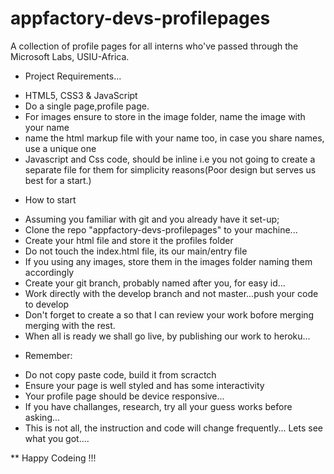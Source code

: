 # appfactory-devs-profilepages
A collection of profile pages for all interns who've passed through the Microsoft Labs, USIU-Africa.

* Project Requirements...
- HTML5, CSS3 & JavaScript
- Do a single page,profile page. 
- For images ensure to store in the image folder, name the image with your name
- name the html markup file with your name too, in case you share names, use a unique one
- Javascript and Css code, should be inline i.e you not going to create a separate file for them for simplicity reasons(Poor design but serves us best for a start.)

* How to start
- Assuming you familiar with git and you already have it set-up;
- Clone the repo "appfactory-devs-profilepages" to your machine...
- Create your html file and store it the profiles folder
- Do not touch the index.html file, its our main/entry file
- If you using any images, store them in the images folder naming them accordingly
- Create your git branch, probably named after you, for easy id...
- Work directly with the develop branch and not master...push your code to develop
- Don't forget to create a <Merge Request> so that I can review your work bofore merging merging with the rest.
- When all is ready we shall go live, by publishing our work to heroku...

* Remember:
- Do not copy paste code, build it from scractch
- Ensure your page is well styled and has some interactivity
- Your profile page should be device responsive...
- If you have challanges, research, try all your guess works before asking...
- This is not all, the instruction and code will change frequently...
Lets see what you got....

** Happy Codeing !!!
